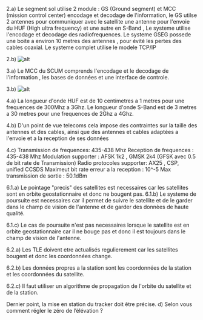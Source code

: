 2.a) Le segment sol utilise 2 module : GS (Ground segment) et MCC (mission control center) encodage et decodage de l'information, le GS  utilse 2 antennes pour communiquer avec le satellite une antenne pour l'envoie du HUF (High ultra frequency) et une autre en S-Band , Le systeme utilise l'encodage et decodage des radiofrequences. Le systeme GSEG possede une boite a environ 10 metres des antennes , pour évité les pertes des cables coaxial. Le systeme complet utilise le modele TCP/IP 

2.b) ![alt](2.b.png)

3.a) Le MCC du SCUM  comprends l'encodage et le decodage de l'information , les bases de données et une interface de controle. 

3.b) ![alt](3.b.png)

4.a) La longueur d'onde HUF est de 10 centimetres a 1 metres pour une frequences de 300Mhz a 3Ghz. 
Le longueur d'onde S-Band est de 3 metres a 30 metres pour une frequences de 2Ghz a 4Ghz.

4.b) D'un point de vue telecoms cela impose des contraintes sur la taille des antennes et des cables, ainsi que des antennes et cables adaptées a l'envoie et a la reception de ses données 

4.c) 
Transmission de frequences: 
435-438 Mhz
Reception de frequences : 
435-438 Mhz
Modulation supporter : 
AFSK 1k2 , GMSK 2k4 (GFSK avec 0.5 de bit rate de Transmission)
Radio protocoles supporter: AX25 , CSP, unified CCSDS
Maximeut bit rate erreur a la reception : 10^-5 
Max transmission de sortie : 50.1dBm

6.1.a) Le pointage "precis" des satellites est necessaires car les satellites sont en orbite geostationnaire et donc ne bougent pas. 
6.1.b) Le systeme de poursuite est necessaires car il permet de suivre le satellite et de le garder dans le champ de vision de l'antenne et de garder des donnèes de haute qualité. 

6.1.c) Le cas de poursuite n'est pas necessaires lorsque le satellite est en orbite geostationnaire car il ne bouge pas et donc il est toujours dans le champ de vision de l'antenne.

6.2.a)
Les TLE doivent etre actualisés regulierement car les satellites bougent et donc les coordonnées change.

6.2.b)
Les données propres a la station sont les coordonnées de la station et les coordonnées du satellite. 

6.2.c) 
Il faut utiliser un algorithme de propagation de l'orbite du satellite et de la station.


Dernier point, la mise en station du tracker doit être précise.
d) Selon vous comment régler le zéro de l’élévation ?


